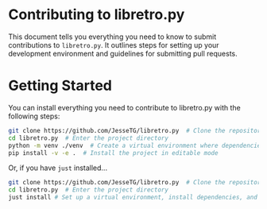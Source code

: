 # Contributing to libretro.py

This document tells you everything you need to know
to submit contributions to `libretro.py`.
It outlines steps for setting up your development environment
and guidelines for submitting pull requests.

# Getting Started

You can install everything you need to contribute to libretro.py with the following steps:

```bash
git clone https://github.com/JesseTG/libretro.py  # Clone the repository
cd libretro.py  # Enter the project directory
python -m venv ./venv  # Create a virtual environment where dependencies will be installed
pip install -v -e .  # Install the project in editable mode
```

Or, if you have `just` installed...

```bash
git clone https://github.com/JesseTG/libretro.py  # Clone the repository
cd libretro.py  # Enter the project directory
just install # Set up a virtual environment, install dependencies, and install the project in editable mode
```